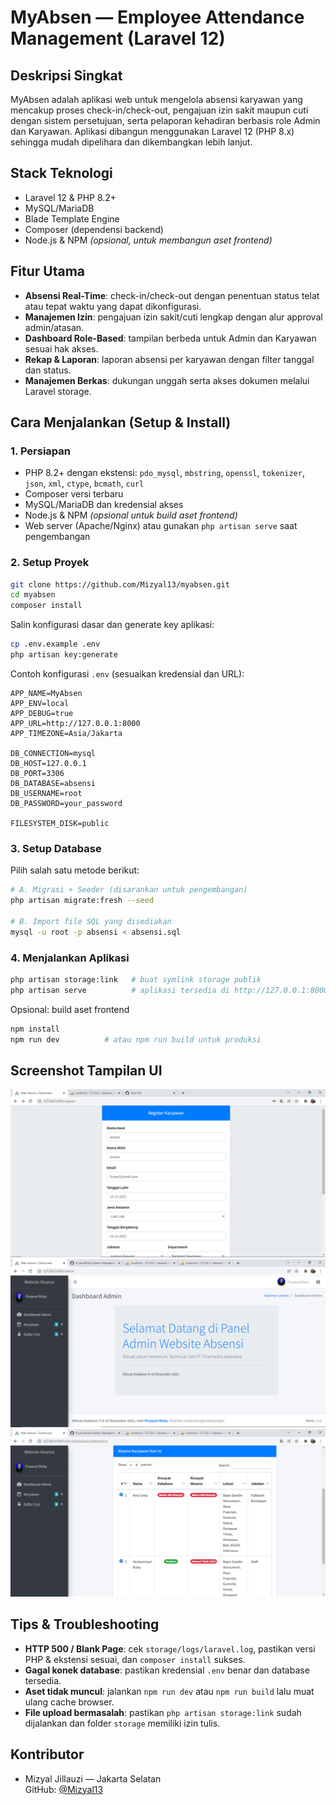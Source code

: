 # MyAbsen — Employee Attendance Management (Laravel 12)

## Deskripsi Singkat
MyAbsen adalah aplikasi web untuk mengelola absensi karyawan yang mencakup proses check-in/check-out, pengajuan izin sakit maupun cuti dengan sistem persetujuan, serta pelaporan kehadiran berbasis role Admin dan Karyawan. Aplikasi dibangun menggunakan Laravel 12 (PHP 8.x) sehingga mudah dipelihara dan dikembangkan lebih lanjut.

## Stack Teknologi
- Laravel 12 & PHP 8.2+
- MySQL/MariaDB
- Blade Template Engine
- Composer (dependensi backend)
- Node.js & NPM *(opsional, untuk membangun aset frontend)*

## Fitur Utama
- **Absensi Real-Time**: check-in/check-out dengan penentuan status telat atau tepat waktu yang dapat dikonfigurasi.
- **Manajemen Izin**: pengajuan izin sakit/cuti lengkap dengan alur approval admin/atasan.
- **Dashboard Role-Based**: tampilan berbeda untuk Admin dan Karyawan sesuai hak akses.
- **Rekap & Laporan**: laporan absensi per karyawan dengan filter tanggal dan status.
- **Manajemen Berkas**: dukungan unggah serta akses dokumen melalui Laravel storage.

## Cara Menjalankan (Setup & Install)
### 1. Persiapan
- PHP 8.2+ dengan ekstensi: `pdo_mysql`, `mbstring`, `openssl`, `tokenizer`, `json`, `xml`, `ctype`, `bcmath`, `curl`
- Composer versi terbaru
- MySQL/MariaDB dan kredensial akses
- Node.js & NPM *(opsional untuk build aset frontend)*
- Web server (Apache/Nginx) atau gunakan `php artisan serve` saat pengembangan

### 2. Setup Proyek
```bash
git clone https://github.com/Mizyal13/myabsen.git
cd myabsen
composer install
```

Salin konfigurasi dasar dan generate key aplikasi:
```bash
cp .env.example .env
php artisan key:generate
```

Contoh konfigurasi `.env` (sesuaikan kredensial dan URL):
```dotenv
APP_NAME=MyAbsen
APP_ENV=local
APP_DEBUG=true
APP_URL=http://127.0.0.1:8000
APP_TIMEZONE=Asia/Jakarta

DB_CONNECTION=mysql
DB_HOST=127.0.0.1
DB_PORT=3306
DB_DATABASE=absensi
DB_USERNAME=root
DB_PASSWORD=your_password

FILESYSTEM_DISK=public
```

### 3. Setup Database
Pilih salah satu metode berikut:
```bash
# A. Migrasi + Seeder (disarankan untuk pengembangan)
php artisan migrate:fresh --seed

# B. Import file SQL yang disediakan
mysql -u root -p absensi < absensi.sql
```

### 4. Menjalankan Aplikasi
```bash
php artisan storage:link   # buat symlink storage publik
php artisan serve          # aplikasi tersedia di http://127.0.0.1:8000
```

Opsional: build aset frontend
```bash
npm install
npm run dev          # atau npm run build untuk produksi
```

## Screenshot Tampilan UI
![Halaman Login Admin](screenshot%20menu/1.%20Menu%20Login.PNG)
![Dashboard Admin](screenshot%20menu/2.%20Dashboard%20Admin.PNG)
![Daftar Absensi Karyawan](screenshot%20menu/3.%20List%20Absensi%20Karyawan.PNG)

## Tips & Troubleshooting
- **HTTP 500 / Blank Page**: cek `storage/logs/laravel.log`, pastikan versi PHP & ekstensi sesuai, dan `composer install` sukses.
- **Gagal konek database**: pastikan kredensial `.env` benar dan database tersedia.
- **Aset tidak muncul**: jalankan `npm run dev` atau `npm run build` lalu muat ulang cache browser.
- **File upload bermasalah**: pastikan `php artisan storage:link` sudah dijalankan dan folder `storage` memiliki izin tulis.

## Kontributor
- Mizyal Jillauzi — Jakarta Selatan  
  GitHub: [@Mizyal13](https://github.com/Mizyal13)
